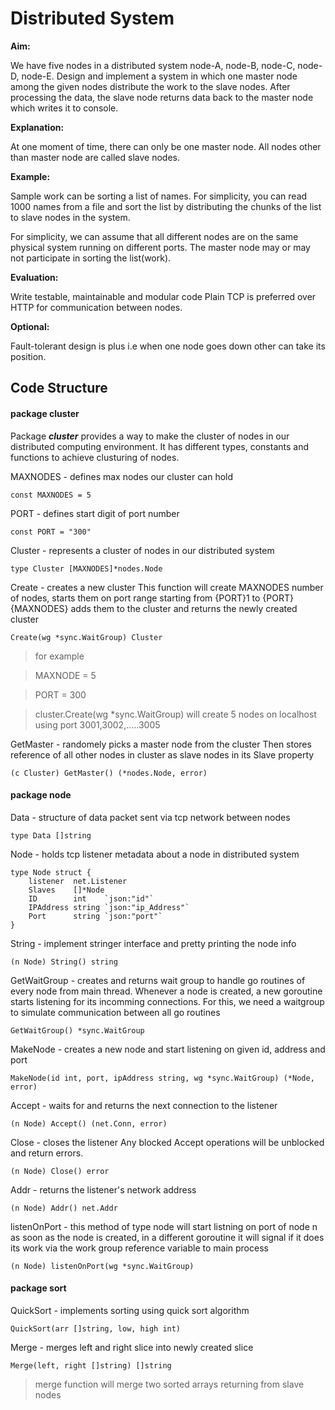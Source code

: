 # Distributed System
**Aim:**

We have five nodes in a distributed system node-A, node-B, node-C, node-D, node-E. Design and implement a system in which one master node among the given nodes distribute the work to the slave nodes. After processing the data, the slave node returns data back to the master node which writes it to console.

**Explanation:**

At one moment of time, there can only be one master node. All nodes other than master node are called slave nodes.

**Example:**

Sample work can be sorting a list of names. For simplicity, you can read 1000 names from a file and sort the list by distributing the chunks of the list to slave nodes in the system. 

For simplicity, we can assume that all different nodes are on the same physical system running on different ports.
The master node may or may not participate in sorting the list(work).

**Evaluation:**

Write testable, maintainable and modular code
Plain TCP is preferred over HTTP for communication between nodes.

**Optional:**

Fault-tolerant design is plus i.e when one node goes down other can take its position.

## Code Structure

#### package cluster
Package **_cluster_** provides a way to make the cluster of nodes in our distributed computing environment. It has different types, constants and functions to achieve clusturing of nodes.


MAXNODES - defines max nodes our cluster can hold
```
const MAXNODES = 5
```
 PORT - defines start digit of port number
```
const PORT = "300"
```
Cluster - represents a cluster of nodes in our distributed system
```
type Cluster [MAXNODES]*nodes.Node
```
Create - creates a new cluster
This function will create MAXNODES number of nodes, starts them on port range starting from {PORT}1 to {PORT}{MAXNODES} adds them to the cluster and returns the newly created cluster
```
Create(wg *sync.WaitGroup) Cluster
```
> for example

> MAXNODE = 5

> PORT = 300

> cluster.Create(wg *sync.WaitGroup) will create 5 nodes on localhost using port 3001,3002,.....3005

GetMaster - randomely picks a master node from the cluster
Then stores reference of all other nodes in cluster as slave nodes in its Slave property
```
(c Cluster) GetMaster() (*nodes.Node, error)
```


#### package node

Data - structure of data packet sent via tcp network between nodes
```
type Data []string
```

Node - holds tcp listener metadata about a node in distributed system
```
type Node struct {
	listener  net.Listener
	Slaves    []*Node
	ID        int    `json:"id"`
	IPAddress string `json:"ip_Address"`
	Port      string `json:"port"`
}
```
String - implement stringer interface and pretty printing the node info
```
(n Node) String() string
```
GetWaitGroup - creates and returns wait group to handle go routines of every node from main thread. Whenever a node is created, a new goroutine starts listening for its incomming connections. For this, we need a waitgroup to simulate communication between all go routines
```
GetWaitGroup() *sync.WaitGroup
```
MakeNode - creates a new node and start listening on given id, address and port
```
MakeNode(id int, port, ipAddress string, wg *sync.WaitGroup) (*Node, error)
```
Accept - waits for and returns the next connection to the listener
```
(n Node) Accept() (net.Conn, error)
```
Close - closes the listener
Any blocked Accept operations will be unblocked and return errors.
```
(n Node) Close() error
```
Addr - returns the listener's network address
```
(n Node) Addr() net.Addr
```
listenOnPort - this method of type node will start listning on port of node n as soon as the node is created, in a different goroutine it will signal if it does its work via the work group reference variable to main process
```
(n Node) listenOnPort(wg *sync.WaitGroup)
```

#### package sort
QuickSort - implements sorting using quick sort algorithm
```
QuickSort(arr []string, low, high int)
```
Merge - merges left and right slice into newly created slice
```
Merge(left, right []string) []string
```
> merge function will merge two sorted arrays returning from slave nodes
